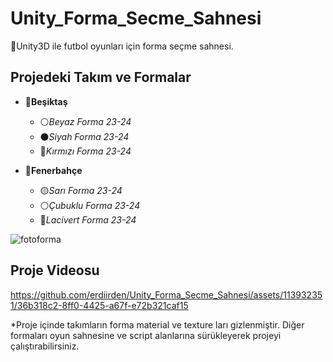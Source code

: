 # Unity_Forma_Secme_Sahnesi
📜Unity3D ile futbol oyunları için forma seçme sahnesi.

## Projedeki Takım ve Formalar
- 🦅**Beşiktaş**
    - ⚪️*Beyaz Forma 23-24*
    - ⚫️*Siyah Forma 23-24*
    - 🔴*Kırmızı Forma 23-24*

- 🐤**Fenerbahçe**
    - 🟡*Sarı Forma 23-24*
    - ⚪️*Çubuklu Forma 23-24*
    - 🔵*Lacivert Forma 23-24*

![fotoforma](https://github.com/erdiirden/Unity_Forma_Secme_Sahnesi/assets/113932351/6da5fac1-4907-421f-ad0d-4dd46cc0a366)

## Proje Videosu

https://github.com/erdiirden/Unity_Forma_Secme_Sahnesi/assets/113932351/36b318c2-8ff0-4425-a67f-e72b321caf15


*Proje içinde takımların forma material ve texture ları gizlenmiştir. Diğer formaları oyun sahnesine ve script alanlarına sürükleyerek projeyi çalıştırabilirsiniz.
